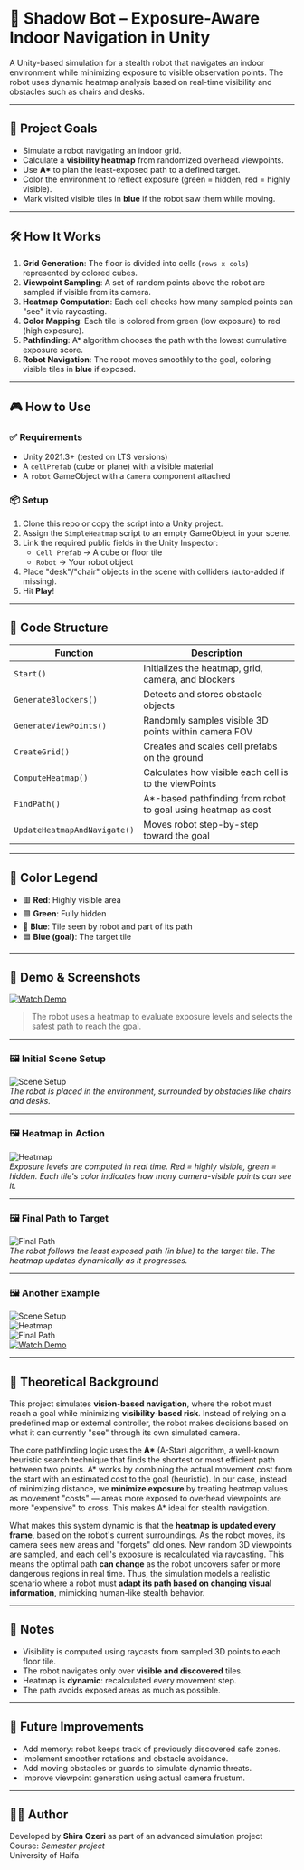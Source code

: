 # 🔵 Shadow Bot – Exposure-Aware Indoor Navigation in Unity

A Unity-based simulation for a stealth robot that navigates an indoor environment while minimizing exposure to visible observation points. The robot uses dynamic heatmap analysis based on real-time visibility and obstacles such as chairs and desks.

---

## 🎯 Project Goals

- Simulate a robot navigating an indoor grid.
- Calculate a **visibility heatmap** from randomized overhead viewpoints.
- Use **A\*** to plan the least-exposed path to a defined target.
- Color the environment to reflect exposure (green = hidden, red = highly visible).
- Mark visited visible tiles in **blue** if the robot saw them while moving.

---

## 🛠️ How It Works

1. **Grid Generation**: The floor is divided into cells (`rows x cols`) represented by colored cubes.
2. **Viewpoint Sampling**: A set of random points above the robot are sampled if visible from its camera.
3. **Heatmap Computation**: Each cell checks how many sampled points can "see" it via raycasting.
4. **Color Mapping**: Each tile is colored from green (low exposure) to red (high exposure).
5. **Pathfinding**: A\* algorithm chooses the path with the lowest cumulative exposure score.
6. **Robot Navigation**: The robot moves smoothly to the goal, coloring visible tiles in **blue** if exposed.

---

## 🎮 How to Use

### ✅ Requirements

- Unity 2021.3+ (tested on LTS versions)
- A `cellPrefab` (cube or plane) with a visible material
- A `robot` GameObject with a `Camera` component attached

### 📦 Setup

1. Clone this repo or copy the script into a Unity project.
2. Assign the `SimpleHeatmap` script to an empty GameObject in your scene.
3. Link the required public fields in the Unity Inspector:
   - `Cell Prefab` → A cube or floor tile
   - `Robot` → Your robot object
4. Place "desk"/"chair" objects in the scene with colliders (auto-added if missing).
5. Hit **Play**!

---

## 📄 Code Structure

| Function | Description |
|----------|-------------|
| `Start()` | Initializes the heatmap, grid, camera, and blockers |
| `GenerateBlockers()` | Detects and stores obstacle objects |
| `GenerateViewPoints()` | Randomly samples visible 3D points within camera FOV |
| `CreateGrid()` | Creates and scales cell prefabs on the ground |
| `ComputeHeatmap()` | Calculates how visible each cell is to the viewPoints |
| `FindPath()` | A\*-based pathfinding from robot to goal using heatmap as cost |
| `UpdateHeatmapAndNavigate()` | Moves robot step-by-step toward the goal |

---

## 🎨 Color Legend

- 🟥 **Red**: Highly visible area  
- 🟩 **Green**: Fully hidden  
- 🔵 **Blue**: Tile seen by robot and part of its path  
- 🟦 **Blue (goal)**: The target tile

---

## 🎥 Demo & Screenshots

[![Watch Demo](https://github.com/Shira1805ozeri/Shaddow-bot/blob/main/Screenshots/scene1/demo_image.png?raw=true)](https://drive.google.com/file/d/1Bvg5MCHppiVkguxGwKEf3OZzHPtCohY3/view?usp=sharing)

> The robot uses a heatmap to evaluate exposure levels and selects the safest path to reach the goal.

---

### 🖼️ Initial Scene Setup

![Scene Setup](https://github.com/Shira1805ozeri/Shaddow-bot/blob/main/Screenshots/scene1/initial_scene.png?raw=true)  
*The robot is placed in the environment, surrounded by obstacles like chairs and desks.*

---

### 🖼️ Heatmap in Action

![Heatmap](https://github.com/Shira1805ozeri/Shaddow-bot/blob/main/Screenshots/scene1/mid_navigation.png?raw=true)  
*Exposure levels are computed in real time. Red = highly visible, green = hidden. Each tile's color indicates how many camera-visible points can see it.*

---

### 🖼️ Final Path to Target

![Final Path](https://github.com/Shira1805ozeri/Shaddow-bot/blob/main/Screenshots/scene1/result_path.png?raw=true)  
*The robot follows the least exposed path (in blue) to the target tile. The heatmap updates dynamically as it progresses.*

---

### 🖼️ Another Example

![Scene Setup](https://github.com/Shira1805ozeri/Shaddow-bot/blob/main/Screenshots/scene2/initial_scene.png?raw=true)  
![Heatmap](https://github.com/Shira1805ozeri/Shaddow-bot/blob/main/Screenshots/scene2/mid_navigation.png?raw=true)  
![Final Path](https://github.com/Shira1805ozeri/Shaddow-bot/blob/main/Screenshots/scene2/result_path.png?raw=true)  
[![Watch Demo](https://github.com/Shira1805ozeri/Shaddow-bot/blob/main/Screenshots/scene2/demo_image2.png?raw=true)](https://drive.google.com/file/d/1KuCsKPBGwBc6XBmx60wMCv5ESTMCMvCa/view?usp=sharing)

---

## 🧠 Theoretical Background

This project simulates **vision-based navigation**, where the robot must reach a goal while minimizing **visibility-based risk**. Instead of relying on a predefined map or external controller, the robot makes decisions based on what it can currently "see" through its own simulated camera.

The core pathfinding logic uses the **A\*** (A-Star) algorithm, a well-known heuristic search technique that finds the shortest or most efficient path between two points. A\* works by combining the actual movement cost from the start with an estimated cost to the goal (heuristic). In our case, instead of minimizing distance, we **minimize exposure** by treating heatmap values as movement "costs" — areas more exposed to overhead viewpoints are more "expensive" to cross. This makes A\* ideal for stealth navigation.

What makes this system dynamic is that the **heatmap is updated every frame**, based on the robot's current surroundings. As the robot moves, its camera sees new areas and "forgets" old ones. New random 3D viewpoints are sampled, and each cell's exposure is recalculated via raycasting. This means the optimal path **can change** as the robot uncovers safer or more dangerous regions in real time. Thus, the simulation models a realistic scenario where a robot must **adapt its path based on changing visual information**, mimicking human-like stealth behavior.

---

## 📌 Notes

- Visibility is computed using raycasts from sampled 3D points to each floor tile.
- The robot navigates only over **visible and discovered** tiles.
- Heatmap is **dynamic**: recalculated every movement step.
- The path avoids exposed areas as much as possible.

---

## 🌟 Future Improvements

- Add memory: robot keeps track of previously discovered safe zones.
- Implement smoother rotations and obstacle avoidance.
- Add moving obstacles or guards to simulate dynamic threats.
- Improve viewpoint generation using actual camera frustum.

---

## 🧑‍💻 Author

Developed by **Shira Ozeri** as part of an advanced simulation project  
Course: *Semester project*  
University of Haifa

